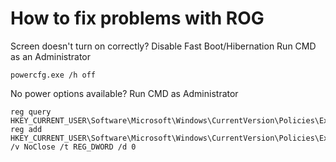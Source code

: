 # How to fix problems with ROG 
Screen doesn't turn on correctly? Disable Fast Boot/Hibernation
Run CMD as an Administrator
```
powercfg.exe /h off
```

No power options available?
Run CMD as Administrator
```
reg query HKEY_CURRENT_USER\Software\Microsoft\Windows\CurrentVersion\Policies\Explorer
reg add HKEY_CURRENT_USER\Software\Microsoft\Windows\CurrentVersion\Policies\Explorer /v NoClose /t REG_DWORD /d 0
```

